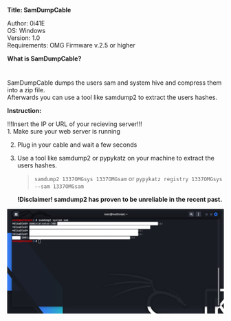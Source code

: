 **Title: SamDumpCable**

<p>Author: 0i41E<br>
OS: Windows<br>
Version: 1.0<br>
Requirements: OMG Firmware v.2.5 or higher</p>

**What is SamDumpCable?**
#
<p>SamDumpCable dumps the users sam and system hive and compress them into a zip file.<br>
Afterwards you can use a tool like samdump2 to extract the users hashes.</p>


**Instruction:**
<p>!!!Insert the IP or URL of your recieving server!!!<br>
1. Make sure your web server is running

2. Plug in your cable and wait a few seconds

3. Use a tool like samdump2 or pypykatz on your machine to extract the users hashes.
	> `samdump2 1337OMGsys 1337OMGsam`
	or  `pypykatz registry 1337OMGsys --sam 1337OMGsam`
	
	**!Disclaimer! samdump2 has proven to be unreliable in the recent past.**

![alt text](https://github.com/0i41E/omg-payloads/blob/master/payloads/library/credentials/SamDumpCable/sam.png)
